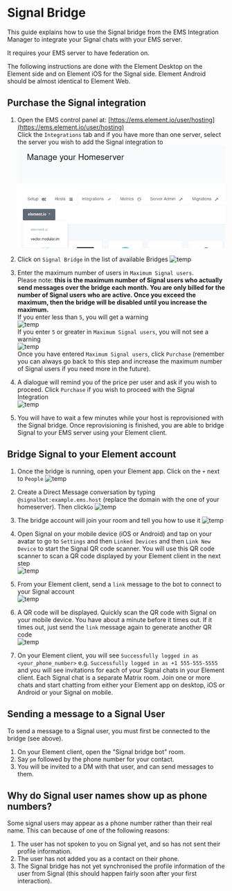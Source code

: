 # Signal Bridge

This guide explains how to use the Signal bridge from the EMS Integration Manager to integrate your Signal chats with your EMS server.

It requires your EMS server to have federation on.

The following instructions are done with the  Element Desktop on the Element side and on Element iOS for the Signal side. Element Android should be almost identical to Element Web.

## Purchase the Signal integration

1. Open the EMS control panel at: [https://ems.element.io/user/hosting](https://ems.element.io/user/hosting)  
Click the `Integrations` tab  and if you have more than one server, select the server you wish to add the Signal integration to  
![temp](/images/click-integration-tab-ems-user-hosting.png)  

1. Click on `Signal Bridge` in the list of available Bridges
![temp](/images/bridge-integration-list.png)  

1. Enter the maximum number of users in `Maximum Signal users`.  
Please note:  **this is the maximum number of Signal users who actually send messages over the bridge each month. You are only billed for the number of Signal users who are active. Once you exceed the maximum, then the bridge will be disabled until you increase the maximum.**  
If you enter less than `5`, you will get a warning  
![temp](/images/integrations/Signal-Bridge/low-rmau-warning.png)  
If you enter `5` or greater in `Maximum Signal users`, you will not see a warning  
![temp](/images/integrations/Signal-Bridge/enter-number-users-click-purchase.png)  
Once you have entered `Maximum Signal users`, click `Purchase` (remember you can always go back to this step and increase the maximum number of Signal users if you need more in the future).

1. A dialogue will remind you of the price per user and ask if you wish to proceed. Click `Purchase` if you wish to proceed with the Signal Integration  
![temp](/images/integrations/Signal-Bridge/confirm-subscription-click-purchase.png)  

1. You will have to wait a few minutes while your host is reprovisioned with the Signal bridge.
Once reprovisioning is finished, you are able to bridge Signal to your EMS server using your Element client.

## Bridge Signal to your Element account

1. Once the bridge is running, open your Element app. Click on the `+` next to `People`
![temp](/images/start-chat.png)

1. Create a Direct Message conversation by typing `@signalbot:example.ems.host` (replace the domain with the one of your homeserver). Then click`Go`
![temp](/images/integrations/Signal-Bridge/dm-bot.png)

1. The bridge account will join your room and tell you how to use it
![temp](/images/integrations/Signal-Bridge/bot-joins-room.png)

1. Open Signal on your mobile device (iOS or Android) and tap on your avatar to go to `Settings` and then `Linked Devices` and then `Link New Device` to start the Signal QR code scanner. You will use this QR code scanner to scan a QR code displayed by your Element client in the next step  
![temp](/images/integrations/Signal-Bridge/signal-ios-qrcode.jpg)

1. From your Element client, send a `link` message to the bot to connect to your Signal account  
![temp](/images/integrations/Signal-Bridge/send-link-message.png)

1. A QR code will be displayed. Quickly scan the QR code with Signal on your mobile device. You have about a minute before it times out. If it times out, just send the `link` message again to generate another QR code  
![temp](/images/integrations/Signal-Bridge/qr-code-from-link-command.png)

1. On your Element client, you will see `Successfully logged in as <your_phone_number>` e.g. `Successfully logged in as +1 555-555-5555` and you will see invitations for each of your Signal chats in your Element client. Each Signal chat is a separate Matrix room. Join one or more chats and start chatting from either your Element app on desktop, iOS or Android or your Signal on mobile.

## Sending a message to a Signal User

To send a message to a Signal user, you must first be connected to the bridge (see above).

1. On your Element client, open the "Signal bridge bot" room.
1. Say `pm` followed by the phone number for your contact.
1. You will be invited to a DM with that user, and can send messages to them.

## Why do Signal user names show up as phone numbers?

Some signal users may appear as a phone number rather than their real name. This can because of one of the following reasons:

1. The user has not spoken to you on Signal yet, and so has not sent their profile information.
1. The user has not added you as a contact on their phone.
1. The Signal bridge has not yet synchronised the profile information of the user from Signal (this should happen fairly soon after your first interaction).
